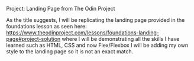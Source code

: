 Project: Landing Page from The Odin Project

As the title suggests, I will be replicating the landing page provided in the foundations lesson as seen here: https://www.theodinproject.com/lessons/foundations-landing-page#project-solution where I will be demonstrating all the skills I have learned such as HTML, CSS and now Flex/Flexbox
I will be adding my own style to the landing page so it is not an exact match.

